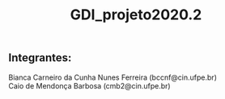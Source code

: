 <header>
  <h1>GDI_projeto2020.2</h1>

</header>

<h2>Integrantes:</h2>
<p> Bianca Carneiro da Cunha Nunes Ferreira (bccnf@cin.ufpe.br)<br>Caio de Mendonça Barbosa (cmb2@cin.ufpe.br)
</p>
